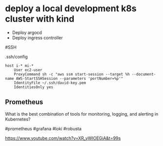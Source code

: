 # deploy a local development k8s cluster with kind

- Deploy argocd
- Deploy ingress controller


#SSH

.ssh/config

```shell
host i-* mi-*
    User ec2-user
    ProxyCommand sh -c "aws ssm start-session --target %h --document-name AWS-StartSSHSession --parameters 'portNumber=%p'"
    IdentityFile ~/.ssh/david-key.pem
    IdentitiesOnly yes
```

## Prometheus

What is the best combination of tools for monitoring, logging, and alerting in Kubernetes?

#prometheus #grafana #loki #robusta

https://www.youtube.com/watch?v=XR_yWlOEGiA&t=99s
